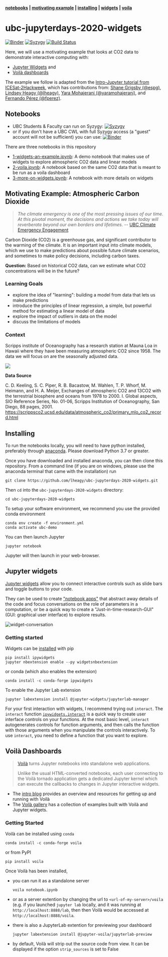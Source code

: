 **[notebooks](#Notebooks) | [motivating example](#Motivating-Example-Atmospheric-Carbon-Dioxide) | [installing](#Installing) | [widgets](#Jupyter-widgets) | [voila](#Voila-Dashboards)**

# ubc-jupyterdays-2020-widgets
[![Binder](https://mybinder.org/badge_logo.svg)](https://mybinder.org/v2/gh/lheagy/ubc-jupyterdays-2020-widgets/master)
[![Syzygy](https://img.shields.io/badge/launch-syzygy-important)](https://ubc.syzygy.ca/jupyter/hub/user-redirect/git-pull?repo=https%3A%2F%2Fgithub.com%2Flheagy%2ubc-jupyterdays-2020-widgets&urlpath=tree%2Fubc-jupyterdays-2020-widgets%2F&branch=master)
[![Build Status](https://travis-ci.org/lheagy/ubc-jupyterdays-2020-widgets.svg?branch=master)](https://travis-ci.org/lheagy/ubc-jupyterdays-2020-widgets)

Here, we will use a motivating example that looks at CO2 data to demonstrate interactive computing with:
- [Jupyter Widgets](https://ipywidgets.readthedocs.io/en/latest/index.html) and 
- [Voilà dashboards](https://voila.readthedocs.io/en/latest/?badge=latest)

The example we follow is adapted from the [Intro-Jupyter tutorial from ICESat-2Hackweek](https://github.com/ICESAT-2HackWeek/intro-jupyter), which has contributions from: [Shane Grigsby (@espg)](https://github.com/espg), [Lindsey Heagy (@lheagy)](https://github.com/lheagy), [Yara Mohajerani (@yaramohajerani)](https://github.com/yaramohajerani), and [Fernando Pérez (@fperez)](https://github.com/fperez). 

## Notebooks
- UBC Students & Faculty can run on Syzygy: [![Syzygy](https://img.shields.io/badge/launch-syzygy-important)](https://ubc.syzygy.ca/jupyter/hub/user-redirect/git-pull?repo=https%3A%2F%2Fgithub.com%2Flheagy%2ubc-jupyterdays-2020-widgets&urlpath=tree%2Fubc-jupyterdays-2020-widgets%2F&branch=master)
- or if you don't have a UBC CWL with full Syzygy access (a "guest" account will not be sufficient) you can use: [![Binder](https://mybinder.org/badge_logo.svg)](https://mybinder.org/v2/gh/lheagy/ubc-jupyterdays-2020-widgets/master)

There are three notebooks in this repository 
- [1-widgets-an-example.ipynb](https://mybinder.org/v2/gh/https%3A%2F%2Fmybinder.org%2Fv2%2Fgh%2Flheagy%2Fubc-jupyterdays-2020-widgets%2Fmaster/master?filepath=1-widgets-an-example.ipynb): A demo notebook that makes use of widgets to explore atmospheric CO2 data and linear models 
- [2-voila.ipynb](https://mybinder.org/v2/gh/lheagy/ubc-jupyterdays-2020-widgets/master?urlpath=voila%2Frender%2F2-voila.ipynb): A notebook based on the same CO2 data that is meant to be run as a voila dashboard
- [3-more-on-widgets.ipynb](https://mybinder.org/v2/gh/https%3A%2F%2Fmybinder.org%2Fv2%2Fgh%2Flheagy%2Fubc-jupyterdays-2020-widgets%2Fmaster/master?filepath=3-more-on-widgets.ipynb): A notebook with more details on widgets 

## Motivating Example: Atmospheric Carbon Dioxide

> _The climate emergency is one of the most pressing issues of our time. At this pivotal moment, the decisions and actions we take today will reverberate beyond our own borders and lifetimes._ -- [UBC Climate Emergency Engagement](https://climateemergency.ubc.ca/)

Carbon Dioxide (CO2) is a greenhouse gas, and significant contributor to the warming of the climate. It is an important input into climate models, which we use to make predictions about possible future climate scenarios, and sometimes to make policy decisions, including carbon taxes. 

**Question:** Based on historical CO2 data, can we estimate what CO2 concentrations will be in the future? 

### Learning Goals
- explore the idea of "learning": building a model from data that lets us make predictions 
- introduce the principles of linear regression, a simple, but powerful method for estimating a linear model of data
- explore the impact of outliers in data on the model 
- discuss the limitations of models

### Context

Scripps institute of Oceanography has a research station at Mauna Loa in Hawaii where they have been measuring atmospheric CO2 since 1958. The data we will focus on are the seasonally adjusted data. 

<img src="https://scrippsco2.ucsd.edu/assets/images/mlo_station_map.png" align="center">

**Data Source**

C. D. Keeling, S. C. Piper, R. B. Bacastow, M. Wahlen, T. P. Whorf, M. Heimann, and  H. A. Meijer, Exchanges of atmospheric CO2 and 13CO2 with the terrestrial biosphere and  oceans from 1978 to 2000.  I. Global aspects, SIO Reference Series, No. 01-06, Scripps  Institution of Oceanography, San Diego, 88 pages, 2001. https://scrippsco2.ucsd.edu/data/atmospheric_co2/primary_mlo_co2_record.html   

## Installing 

To run the notebooks locally, you will need to have python installed,
preferably through [anaconda](https://www.anaconda.com/download/). Please download 
Python 3.7 or greater. 

Once you have downloaded and installed anaconda, you can then clone this repository. 
From a command line (if you are on windows, please use the anaconda terminal that came with the installation)
run

```
git clone https://github.com/lheagy/ubc-jupyterdays-2020-widgets.git
```

Then `cd` into the `ubc-jupyterdays-2020-widgets` directory:

```
cd ubc-jupyterdays-2020-widgets
```

To setup your software environment, we recommend you use the provided conda environment

```
conda env create -f environment.yml
conda activate ubc-demo
```

You can then launch Jupyter

```
jupyter notebook
```

Jupyter will then launch in your web-browser.


## Jupyter widgets 

[Jupyter widgets](https://ipywidgets.readthedocs.io/en/latest/index.html) allow you to connect interactive controls such as slide bars and toggle buttons to your code. 

They can be used to create ["notebook apps"](https://jupyter4edu.github.io/jupyter-edu-book/catalogue.html#notebook-as-an-app) that abstract away details of the code and focus conversations on the role of parameters in a computation, or be a quick way to create a "Just-in-time-research-GUI" (GUI: graphical user interface) to explore results. 

![widget-conversation](./img/widgets-simulations.png)


### Getting started

Widgets can be [installed](https://ipywidgets.readthedocs.io/en/latest/user_install.html) with pip 

```
pip install ipywidgets
jupyter nbextension enable --py widgetsnbextension
```

or conda (which also enables the extension) 
```
conda install -c conda-forge ipywidgets
```

To enable the Jupyter Lab extension
```
jupyter labextension install @jupyter-widgets/jupyterlab-manager
```

For your first interaction with widgets, I recommend trying out `interact`. The `interact` function [`ipywidgets.interact`](https://ipywidgets.readthedocs.io/en/latest/examples/Using%20Interact.html) is a quick way to create user interface controls on your functions. At the most basic level, `interact` autogenerates controls for function arguments, and then calls the function with those arguments when you manipulate the controls interactively. To use `interact`, you need to define a function that you want to explore.

## Voilà Dashboards

> [Voilà](https://voila.readthedocs.io/en/stable/using.html#using-voila) turns Jupyter notebooks into standalone web applications.
> 
> Unlike the usual HTML-converted notebooks, each user connecting to the Voilà tornado application gets a dedicated Jupyter kernel which can execute the callbacks to changes in Jupyter interactive widgets.

- The [intro blog](https://blog.jupyter.org/and-voil%C3%A0-f6a2c08a4a93) provides an overview and resources for getting up and running with Voilà
- The [Voilà gallery](https://voila-gallery.org/) has a collection of examples built with Voilà and Jupyter widgets. 


### Getting Started

Voilà can be installed using `conda`

```
conda install -c conda-forge voila
```

or from PyPI
```
pip install voila
```

Once Voilà has been installed, 

- you can run it as a standalone server 
  
  ```
  voila notebook.ipynb
  ```
  
  
- or as a server extention by changing the url to `<url-of-my-server>/voila` (e.g. if you launched `jupyter lab` locally, and it was running at `http://localhost:8888/lab`, then then Voilà would be accessed at `http://localhost:8888/voila`.


- there is also a JupyterLab extention for previewing your dashboard
   
   ```
   jupyter labextension install @jupyter-voila/jupyterlab-preview
   ```

- by default, Voilà will strip out the source code from view. It can be displayed if the option `strip_sources` is set to False

